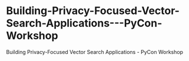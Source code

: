 # Building-Privacy-Focused-Vector-Search-Applications---PyCon-Workshop
Building Privacy-Focused Vector Search Applications - PyCon Workshop

